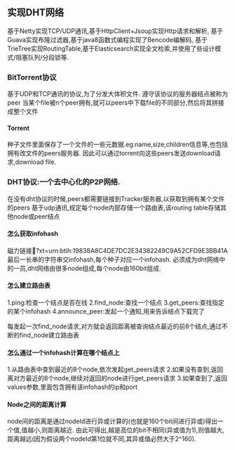 ## 实现DHT网络
基于Netty实现TCP/UDP通讯,基于HttpClient+Jsoup实现Http请求和解析,
基于Guava实现布隆过滤器,基于java8函数式编程实现了Bencode编解码,
基于TrieTree实现RoutingTable,基于Elasticsearch实现全文检索,并使用了些设计模式/阻塞队列/分段锁等.

### BitTorrent协议
基于UDP和TCP通讯的协议,为了分发大体积文件.
遵守该协议的服务器结点被称为peer
当某个file被n个peer拥有,就可以peers中下载file的不同部分,然后将其拼接成整个文件
#### Torrent
种子文件里面保存了一个文件的一些元数据.eg:name,size,children信息等,也包括拥有改文件的peers服务器.
因此可以通过torrent向这些peers发送download请求,download file.


### DHT协议:一个去中心化的P2P网络.
在没有dht协议的时候,peers都需要链接到Tracker服务器,以获取到拥有某个文件的peers
基于udp通讯,规定每个node内部存储一个路由表,该routing table存储其他node或peer结点
#### 怎么获取infohash
磁力链接:magnet:?xt=urn:btih:19838A8C4DE7DC2E34382249C9A52CFD9E3BB41A
最后一长串的字符串交infohash,每个种子对应一个infohash.
必须成为dht网络中的一员,dht网络由很多node组成,每个node由160bit组成.
#### 怎么建立路由表
1.ping:检查一个结点是否在线
2.find_node:查找一个结点
3.get_peers:查找指定的某个infohash
4.announce_peer:发起一个通知,用来告诉结点下载完了

每发起一次find_node请求,对方就会返回距离被查询结点最近的前8个结点,通过不断的find_node建立路由表
#### 怎么通过一个infohash计算在哪个结点上
1.从路由表中查到最近的8个node,依次发起get_peers请求
2.如果没有查到,返回离对方最近的8个node,继续对返回的node进行get_peers请求
3.如果查到了,返回values参数,里面包含拥有该infohash的ip和port

#### Node之间的距离计算
node间的距离是通过nodeId进行异或计算的(也就是160个bit间进行异或)得出一个值,值越小,则距离越近.
由此可得出,越是高位的bit不相同(异或值为1),则值越大,距离越远(因为假设两个nodeId第1位就不同,其异或值必然大于2^160).